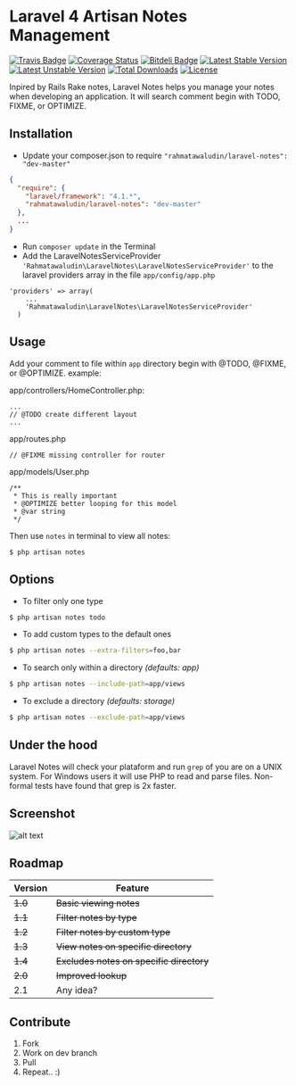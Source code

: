 Laravel 4 Artisan Notes Management
==================================
[![Travis Badge](https://secure.travis-ci.org/rahmatawaludin/laravel-notes.png)](http://travis-ci.org/rahmatawaludin/laravel-notes)
[![Coverage Status](https://coveralls.io/repos/rahmatawaludin/laravel-notes/badge.png)](https://coveralls.io/r/rahmatawaludin/laravel-notes)
[![Bitdeli Badge](https://d2weczhvl823v0.cloudfront.net/rahmatawaludin/laravel-notes/trend.png)](https://bitdeli.com/free "Bitdeli Badge")
[![Latest Stable Version](https://poser.pugx.org/rahmatawaludin/laravel-notes/v/stable.png)](https://packagist.org/packages/rahmatawaludin/laravel-notes)
[![Latest Unstable Version](https://poser.pugx.org/rahmatawaludin/laravel-notes/v/unstable.png)](https://packagist.org/packages/rahmatawaludin/laravel-notes)
[![Total Downloads](https://poser.pugx.org/rahmatawaludin/laravel-notes/downloads.png)](https://packagist.org/packages/rahmatawaludin/laravel-notes)
[![License](https://poser.pugx.org/rahmatawaludin/laravel-notes/license.png)](https://packagist.org/packages/rahmatawaludin/laravel-notes)

Inpired by Rails Rake notes, Laravel Notes helps you manage your notes when developing an application. It will search comment begin with TODO, FIXME, or OPTIMIZE.

## Installation

+ Update your composer.json to require `"rahmatawaludin/laravel-notes": "dev-master"`
```json
{
  "require": {
    "laravel/framework": "4.1.*",
    "rahmatawaludin/laravel-notes": "dev-master"
  },
  ...
}
```

+ Run `composer update` in the Terminal
+ Add the LaravelNotesServiceProvider `'Rahmatawaludin\LaravelNotes\LaravelNotesServiceProvider'` to the laravel providers array in the file `app/config/app.php`

```
'providers' => array(
    ...
    'Rahmatawaludin\LaravelNotes\LaravelNotesServiceProvider'
  )
```

## Usage

Add your comment to file within `app` directory begin with @TODO, @FIXME, or @OPTIMIZE.
example:

app/controllers/HomeController.php:
```
...
// @TODO create different layout
...
```

app/routes.php
```
// @FIXME missing controller for router
```

app/models/User.php
```
/**
 * This is really important
 * @OPTIMIZE better looping for this model
 * @var string
 */
```

Then use `notes` in terminal to view all notes:
```
$ php artisan notes
```

## Options

+ To filter only one type
```bash
$ php artisan notes todo
```

+ To add custom types to the default ones
```bash
$ php artisan notes --extra-filters=foo,bar
```

+ To search only within a directory *(defaults: app)*
```bash
$ php artisan notes --include-path=app/views
```

+ To exclude a directory *(defaults: storage)*
```bash
$ php artisan notes --exclude-path=app/views
```

## Under the hood
Laravel Notes will check your plataform and run `grep` of you are on a UNIX system. For Windows users it will use PHP to read and parse files. Non-formal tests have found that grep is 2x faster.

## Screenshot

![alt text](https://raw.github.com/rahmatawaludin/laravel-notes/master/screenshot.png "Notes Screenshot")

## Roadmap
Version | Feature
--- | ---
~~1.0~~ | ~~Basic viewing notes~~
~~1.1~~ | ~~Filter notes by type~~
~~1.2~~ | ~~Filter notes by custom type~~
~~1.3~~ | ~~View notes on specific directory~~
~~1.4~~ | ~~Excludes notes on specific directory~~
~~2.0~~ | ~~Improved lookup~~
2.1 | Any idea?

## Contribute
1. Fork
2. Work on dev branch
3. Pull
4. Repeat.. :)
